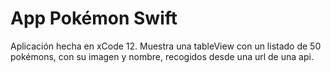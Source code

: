 # App Pokémon Swift
Aplicación hecha en xCode 12. Muestra una tableView con un listado de 50 pokémons, con su imagen y nombre, recogidos desde una url de una api.
